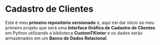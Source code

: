 # Cadastro de Clientes
 Este é meu **primeiro repositório versionado** e, aqui irei dar inicio ao meu primeiro projeto que será uma **Interface Gráfica de Cadastro de Clientes** em Python utilizando a biblioteca **CustomTKinter** e os dados serão armazenados em um **Banco de Dados Relacional**.
